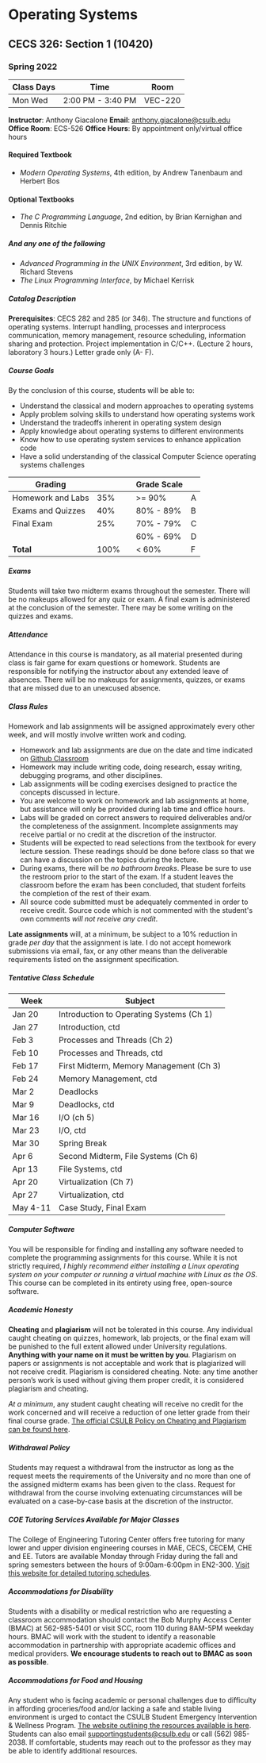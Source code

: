 # Operating Systems

## CECS 326: Section 1 (10420)

### Spring 2022

| Class Days | Time              | Room    |
|------------|-------------------|---------|
| Mon Wed    | 2:00 PM - 3:40 PM | VEC-220 |

**Instructor**: Anthony Giacalone
**Email**: anthony.giacalone@csulb.edu  
**Office Room**: ECS-526
**Office Hours**: By appointment only/virtual office hours  

#### Required Textbook

* *Modern Operating Systems*, 4th edition, by Andrew Tanenbaum and Herbert Bos

#### Optional Textbooks

* *The C Programming Language*, 2nd edition, by Brian Kernighan and Dennis Ritchie

##### And any one of the following

* *Advanced Programming in the UNIX Environment*, 3rd edition, by W. Richard Stevens
* *The Linux Programming Interface*, by Michael Kerrisk

##### Catalog Description

**Prerequisites**: CECS 282 and 285 (or 346). The structure and functions of operating systems. Interrupt handling, processes and interprocess communication, memory management, resource scheduling, information sharing and protection. Project implementation in C/C++. (Lecture 2 hours, laboratory 3 hours.) Letter grade only (A- F).

##### Course Goals

By the conclusion of this course, students will be able to:

* Understand the classical and modern approaches to operating systems
* Apply problem solving skills to understand how operating systems work
* Understand the tradeoffs inherent in operating system design
* Apply knowledge about operating systems to different environments
* Know how to use operating system services to enhance application code
* Have a solid understanding of the classical Computer Science operating systems challenges

| Grading           |      | | Grade Scale |    |
|-------------------|------|-|-------------|----|
| Homework and Labs | 35%  | | >= 90%      | A  |
| Exams and Quizzes | 40%  | | 80% - 89%   | B  |
| Final Exam        | 25%  | | 70% - 79%   | C  |
|                   |      | | 60% - 69%   | D  |
| **Total**         | 100% | | < 60%       | F  |

##### Exams

Students will take two midterm exams throughout the semester. There will be no makeups allowed for any quiz or exam. A final exam is administered at the conclusion of the semester. There may be some writing on the quizzes and exams.

##### Attendance

Attendance in this course is mandatory, as all material presented during class is fair game for exam questions or homework. Students are responsible for notifying the instructor about any extended leave of absences. There will be no makeups for assignments, quizzes, or exams that are missed due to an unexcused absence.

##### Class Rules

Homework and lab assignments will be assigned approximately every other week, and will mostly involve written work and coding.

* Homework and lab assignments are due on the date and time indicated on [Github Classroom](http://classroom.github.com)
* Homework may include writing code, doing research, essay writing, debugging programs, and other disciplines.
* Lab assignments will be coding exercises designed to practice the concepts discussed in lecture.
* You are welcome to work on homework and lab assignments at home, but assistance will only be provided during lab time and office hours.
* Labs will be graded on correct answers to required deliverables and/or the completeness of the assignment. Incomplete assignments may receive partial or no credit at the discretion of the instructor.
* Students will be expected to read selections from the textbook for every lecture session. These readings should be done before class so that we can have a discussion on the topics during the lecture.
* During exams, there will be *no bathroom breaks*. Please be sure to use the restroom prior to the start of the exam. If a student leaves the classroom before the exam has been concluded, that student forfeits the completion of the rest of their exam.
* All source code submitted must be adequately commented in order to receive credit. Source code which is not commented with the student's own comments *will not receive any credit*.

**Late assignments** will, at a minimum, be subject to a 10% reduction in grade *per day* that the assignment is late. I do not accept homework submissions via email, fax, or any other means than the deliverable requirements listed on the assignment specification.

##### Tentative Class Schedule

|  Week      | Subject                                  |
|------------|------------------------------------------|
| Jan 20     | Introduction to Operating Systems (Ch 1) |
| Jan 27     | Introduction, ctd                        |
| Feb  3     | Processes and Threads (Ch 2)             |
| Feb 10     | Processes and Threads, ctd               |
| Feb 17     | First Midterm, Memory Management (Ch 3)  |
| Feb 24     | Memory Management, ctd                   |
| Mar  2     | Deadlocks                                |
| Mar  9     | Deadlocks, ctd                           |
| Mar 16     | I/O (ch 5)                               |
| Mar 23     | I/O, ctd                                 |
| Mar 30     | Spring Break                             |
| Apr  6     | Second Midterm, File Systems (Ch 6)      |
| Apr 13     | File Systems, ctd                        |
| Apr 20     | Virtualization (Ch 7)                    |
| Apr 27     | Virtualization, ctd                      |
| May  4-11  | Case Study, Final Exam                   |

##### Computer Software

You will be responsible for finding and installing any software needed to complete the programming assignments for this course. While it is not strictly required, *I highly recommend either installing a Linux operating system on your computer or running a virtual machine with Linux as the OS*. This course can be completed in its entirety using free, open-source software.

##### Academic Honesty

**Cheating** and **plagiarism** will not be tolerated in this course. Any individual caught cheating on quizzes, homework, lab projects, or the final exam will be punished to the full extent allowed under University regulations. **Anything with your name on it must be written by you**. Plagiarism on papers or assignments is not acceptable and work that is plagiarized will not receive credit. Plagiarism is considered cheating. Note: any time another person’s work is used without giving them proper credit, it is considered plagiarism and cheating.
  
*At a minimum*, any student caught cheating will receive no credit for the work concerned and will receive a reduction of one letter grade from their final course grade. [The official CSULB Policy on Cheating and Plagiarism can be found here](http://web.csulb.edu/divisions/aa/catalog/current/academic\_information/cheating\_plagiarism.html).

##### Withdrawal Policy

Students may request a withdrawal from the instructor as long as the request meets the requirements of the University and no more than one of the assigned midterm exams has been given to the class. Request for withdrawal from the course involving extenuating circumstances will be evaluated on a case-by-case basis at the discretion of the instructor.

##### COE Tutoring Services Available for Major Classes

The College of Engineering Tutoring Center offers free tutoring for many lower and upper division engineering courses in MAE, CECS, CECEM, CHE and EE. Tutors are available Monday through Friday during the fall and spring semesters between the hours of 9:00am-6:00pm in EN2-300. [Visit this website for detailed tutoring schedules](http://web.csulb.edu/colleges/coe/views/essc/academic_success/engineering_tutor.shtml).

##### Accommodations for Disability

Students with a disability or medical restriction who are requesting a classroom accommodation should contact the Bob Murphy Access Center (BMAC) at 562-985-5401 or visit SCC, room 110 during 8AM-5PM weekday hours. BMAC will work with the student to identify a reasonable accommodation in partnership with appropriate academic offices and medical providers. **We encourage students to reach out to BMAC as soon as possible**.

##### Accommodations for Food and Housing

Any student who is facing academic or personal challenges due to difficulty in affording groceries/food and/or lacking a safe and stable living environment is urged to contact the CSULB Student Emergency Intervention & Wellness Program. [The website outlining the resources available is here](http://www.csulb.edu/basicneeds). Students can also email supportingstudents@csulb.edu or call (562) 985-2038. If comfortable, students may reach out to the professor as they may be able to identify additional resources.

